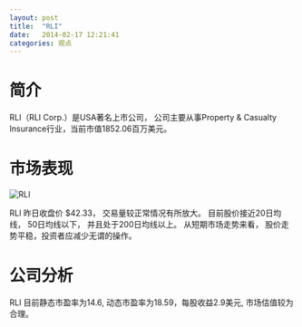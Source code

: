 ```yaml
---
layout: post
title:  "RLI"
date:   2014-02-17 12:21:41
categories: 观点
---
```


# 简介
RLI（RLI Corp.）是USA著名上市公司，
公司主要从事Property & Casualty Insurance行业，当前市值1852.06百万美元。

# 市场表现

![RLI](http://finviz.com/chart.ashx?t=RLI&ty=c&ta=1&p=d&s=l)

RLI 昨日收盘价 $42.33，
交易量较正常情况有所放大。
目前股价接近20日均线，
50日均线以下，
并且处于200日均线以上。
从短期市场走势来看，
股价走势平稳，投资者应减少无谓的操作。

# 公司分析
RLI 目前静态市盈率为14.6, 动态市盈率为18.59，每股收益2.9美元,
市场估值较为合理。
